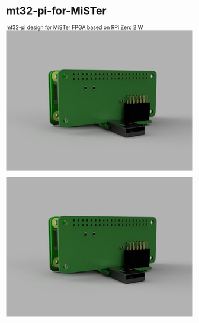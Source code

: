 # mt32-pi-for-MiSTer
mt32-pi design for MiSTer FPGA based on RPi Zero 2 W
![Front](https://github.com/dtimber/mt32-pi-for-MiSTer/blob/main/Pictures/Render-Back.jpg)

![Back](https://github.com/dtimber/mt32-pi-for-MiSTer/blob/main/Pictures/Render-Back.jpg)
